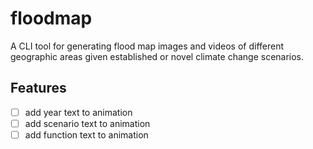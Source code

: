 # floodmap
A CLI tool for generating flood map images and videos of different geographic areas given established or novel climate change scenarios.

## Features
- [ ] add year text to animation
- [ ] add scenario text to animation
- [ ] add function text to animation
